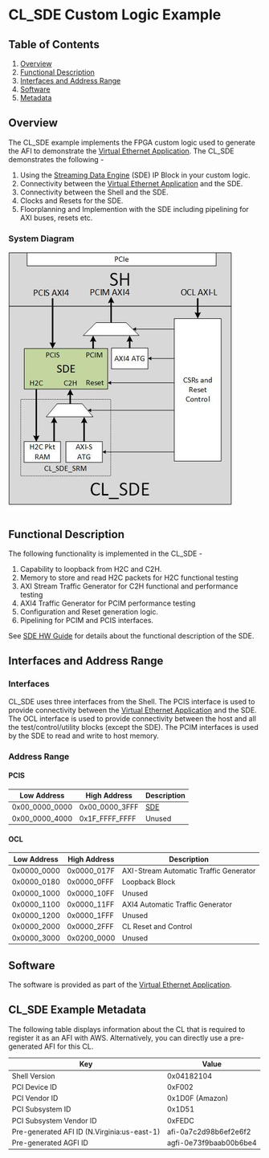 # CL_SDE Custom Logic Example

## Table of Contents

1. [Overview](#Overview)
2. [Functional Description](#FuncDesc)
3. [Interfaces and Address Range](#Interfaces)
3. [Software](#Software)
3. [Metadata](#Metadata)

<a name="Overview"></a>
## Overview
The CL_SDE example implements the FPGA custom logic used to generate the AFI to demonstrate the [Virtual Ethernet Application](../../../../sdk/apps/virtual-ethernet/doc/Virtual_Ethernet_Application_Guide.md). The CL_SDE demonstrates the following - 
1. Using the [Streaming Data Engine](../../../../sdk/apps/virtual-ethernet/doc/SDE_HW_Guide.md) (SDE) IP Block in your custom logic.
2. Connectivity between the [Virtual Ethernet Application](../../../../sdk/apps/virtual-ethernet/doc/Virtual_Ethernet_Application_Guide.md) and the SDE.
3. Connectivity between the Shell and the SDE.
3. Clocks and Resets for the SDE.
4. Floorplanning and Implemention with the SDE including pipelining for AXI buses, resets etc.

### System Diagram
![alt tag](../../../../sdk/apps/virtual-ethernet/images/CL_SDE_Block_Diagram.jpg)

<a name="FuncDesc"></a>
## Functional Description
The following functionality is implemented in the CL_SDE -
1. Capability to loopback from H2C and C2H. 
2. Memory to store and read H2C packets for H2C functional testing
3. AXI Stream Traffic Generator for C2H functional and performance testing
4. AXI4 Traffic Generator for PCIM performance testing
5. Configuration and Reset generation logic.
6. Pipelining for PCIM and PCIS interfaces.

See [SDE HW Guide](../../../../sdk/apps/virtual-ethernet/doc/SDE_HW_Guide.md) for details about the functional description of the SDE.

<a name="Interfaces"></a>
## Interfaces and Address Range
### Interfaces
CL_SDE uses three interfaces from the Shell. 
The PCIS interface is used to provide connectivity between the [Virtual Ethernet Application](../../../../sdk/apps/virtual-ethernet/doc/Virtual_Ethernet_Application_Guide.md) and the SDE.
The OCL interface is used to provide connectivity between the host and all the test/control/utility blocks (except the SDE). 
The PCIM interfaces is used by the SDE to read and write to host memory. 

### Address Range
#### PCIS
| Low Address | High Address | Description | 
|-------------|--------------|-------------|
| 0x00_0000_0000 | 0x00_0000_3FFF | [SDE](../../../../sdk/apps/virtual-ethernet/doc/SDE_HW_Guide.md) |
| 0x00_0000_4000 | 0x1F_FFFF_FFFF | Unused |

#### OCL 
| Low Address | High Address | Description | 
|-------------|--------------|-------------|
| 0x0000_0000 | 0x0000_017F | AXI-Stream Automatic Traffic Generator |
| 0x0000_0180 | 0x0000_0FFF | Loopback Block  |
| 0x0000_1000 | 0x0000_10FF | Unused |
| 0x0000_1100 | 0x0000_11FF | AXI4 Automatic Traffic Generator |
| 0x0000_1200 | 0x0000_1FFF | Unused |
| 0x0000_2000 | 0x0000_2FFF | CL Reset and Control |
| 0x0000_3000 | 0x0200_0000 | Unused |


<a name="Software"></a>
## Software
The software is provided as part of the [Virtual Ethernet Application](../../../../sdk/apps/virtual-ethernet/doc/Virtual_Ethernet_Application_Guide.md).

<a name="Metadata"></a>
## CL_SDE Example Metadata
The following table displays information about the CL that is required to register it as an AFI with AWS. 
Alternatively, you can directly use a pre-generated AFI for this CL.

| Key   | Value     |
|-----------|------|
| Shell Version | 0x04182104 |
| PCI Device ID | 0xF002 |
| PCI Vendor ID | 0x1D0F (Amazon) |
| PCI Subsystem ID | 0x1D51 |
| PCI Subsystem Vendor ID | 0xFEDC |
| Pre-generated AFI ID (N.Virginia:us-east-1) | afi-0a7c2d98b6ef2e6f2 |
| Pre-generated AGFI ID | agfi-0e73f9baab00b6be4 |
